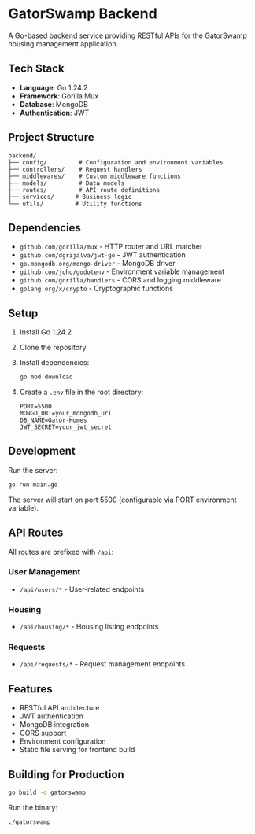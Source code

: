 # GatorSwamp Backend

A Go-based backend service providing RESTful APIs for the GatorSwamp housing management application.

## Tech Stack

- **Language**: Go 1.24.2
- **Framework**: Gorilla Mux
- **Database**: MongoDB
- **Authentication**: JWT

## Project Structure

```
backend/
├── config/         # Configuration and environment variables
├── controllers/    # Request handlers
├── middlewares/    # Custom middleware functions
├── models/         # Data models
├── routes/         # API route definitions
├── services/      # Business logic
└── utils/         # Utility functions
```

## Dependencies

- `github.com/gorilla/mux` - HTTP router and URL matcher
- `github.com/dgrijalva/jwt-go` - JWT authentication
- `go.mongodb.org/mongo-driver` - MongoDB driver
- `github.com/joho/godotenv` - Environment variable management
- `github.com/gorilla/handlers` - CORS and logging middleware
- `golang.org/x/crypto` - Cryptographic functions

## Setup

1. Install Go 1.24.2
2. Clone the repository
3. Install dependencies:
   ```bash
   go mod download
   ```

4. Create a `.env` file in the root directory:
   ```
   PORT=5500
   MONGO_URI=your_mongodb_uri
   DB_NAME=Gator-Homes
   JWT_SECRET=your_jwt_secret
   ```

## Development

Run the server:
```bash
go run main.go
```

The server will start on port 5500 (configurable via PORT environment variable).

## API Routes

All routes are prefixed with `/api`:

### User Management
- `/api/users/*` - User-related endpoints

### Housing
- `/api/housing/*` - Housing listing endpoints

### Requests
- `/api/requests/*` - Request management endpoints

## Features

- RESTful API architecture
- JWT authentication
- MongoDB integration
- CORS support
- Environment configuration
- Static file serving for frontend build

## Building for Production

```bash
go build -o gatorswamp
```

Run the binary:
```bash
./gatorswamp
```